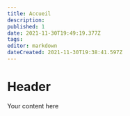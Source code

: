 ```yaml
---
title: Accueil
description: 
published: 1
date: 2021-11-30T19:49:19.377Z
tags: 
editor: markdown
dateCreated: 2021-11-30T19:38:41.597Z
---
```


# Header
Your content here